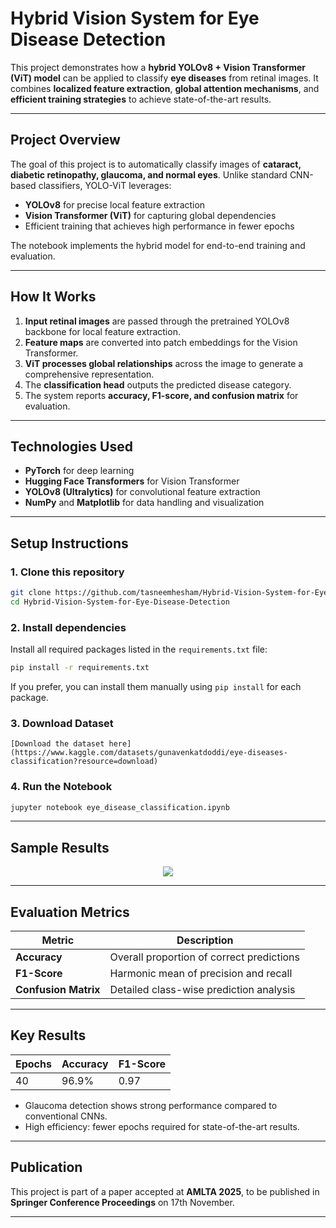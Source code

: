 # Hybrid Vision System for Eye Disease Detection

This project demonstrates how a **hybrid YOLOv8 + Vision Transformer (ViT) model** can be applied to classify **eye diseases** from retinal images.
It combines **localized feature extraction**, **global attention mechanisms**, and **efficient training strategies** to achieve state-of-the-art results.

---

## Project Overview

The goal of this project is to automatically classify images of **cataract, diabetic retinopathy, glaucoma, and normal eyes**.
Unlike standard CNN-based classifiers, YOLO-ViT leverages:

* **YOLOv8** for precise local feature extraction
* **Vision Transformer (ViT)** for capturing global dependencies
* Efficient training that achieves high performance in fewer epochs

The notebook implements the hybrid model for end-to-end training and evaluation.

---

## How It Works

1. **Input retinal images** are passed through the pretrained YOLOv8 backbone for local feature extraction.
2. **Feature maps** are converted into patch embeddings for the Vision Transformer.
3. **ViT processes global relationships** across the image to generate a comprehensive representation.
4. The **classification head** outputs the predicted disease category.
5. The system reports **accuracy, F1-score, and confusion matrix** for evaluation.

---

## Technologies Used

* **PyTorch** for deep learning
* **Hugging Face Transformers** for Vision Transformer
* **YOLOv8 (Ultralytics)** for convolutional feature extraction
* **NumPy** and **Matplotlib** for data handling and visualization

---
## Setup Instructions

### 1. Clone this repository

```bash
git clone https://github.com/tasneemhesham/Hybrid-Vision-System-for-Eye-Disease-Detection.git
cd Hybrid-Vision-System-for-Eye-Disease-Detection
```

### 2. Install dependencies

   Install all required packages listed in the `requirements.txt` file:

   ```bash
   pip install -r requirements.txt
   ```
   If you prefer, you can install them manually using `pip install` for each package.

### 3. Download Dataset

    [Download the dataset here](https://www.kaggle.com/datasets/gunavenkatdoddi/eye-diseases-classification?resource=download)
    
### 4. Run the Notebook

```bash
jupyter notebook eye_disease_classification.ipynb
```
---

## Sample Results

<p align="center">
  <img src="[https://drive.google.com/file/d/1R-WsM4SOQbzIkQ-GcIUsn9-TvNqW42FJ/view?usp=sharing]" />
</p>

---

## Evaluation Metrics

| Metric            | Description                                         |
| ----------------- | --------------------------------------------------- |
| **Accuracy**      | Overall proportion of correct predictions          |
| **F1-Score**      | Harmonic mean of precision and recall              |
| **Confusion Matrix** | Detailed class-wise prediction analysis          |

---

## Key Results

| Epochs | Accuracy | F1-Score |
|--------|---------|----------|
| 40     | 96.9%   | 0.97     |

- Glaucoma detection shows strong performance compared to conventional CNNs.  
- High efficiency: fewer epochs required for state-of-the-art results.  

---

## Publication

This project is part of a paper accepted at **AMLTA 2025**, to be published in **Springer Conference Proceedings** on 17th November.

---
